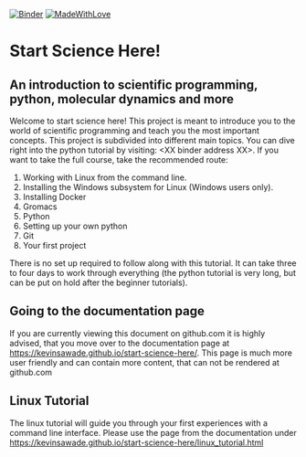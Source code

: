 [![Binder](https://mybinder.org/badge_logo.svg)](https://mybinder.org/v2/gh/kevinsawade/start-science-here/HEAD)
[![MadeWithLove](https://img.shields.io/endpoint?url=https://gist.githubusercontent.com/kevinsawade/bcd9d09bc682b4743b84fc6e967478ac/raw/endpoint.json)](https://www.chemie.uni-konstanz.de/ag-peter/)

# Start Science Here!

## An introduction to scientific programming, python, molecular dynamics and more

Welcome to start science here! This project is meant to introduce you to the world of scientific programming and teach you the most important concepts. This project is subdivided into different main topics. You can dive right into the python tutorial by visiting: \<XX binder address XX\>. If you want to take the full course, take the recommended route:

1. Working with Linux from the command line.
2. Installing the Windows subsystem for Linux (Windows users only).
3. Installing Docker
4. Gromacs
5. Python
6. Setting up your own python
7. Git
8. Your first project

There is no set up required to follow along with this tutorial. It can take three to four days to work through everything (the python tutorial is very long, but can be put on hold after the beginner tutorials).

## Going to the documentation page

If you are currently viewing this document on github.com it is highly advised, that you move over to the documentation page at https://kevinsawade.github.io/start-science-here/. This page is much more user friendly and can contain more content, that can not be rendered at github.com

## Linux Tutorial

The linux tutorial will guide you through your first experiences with a command line interface. Please use the page from the documentation under https://kevinsawade.github.io/start-science-here/linux_tutorial.html
